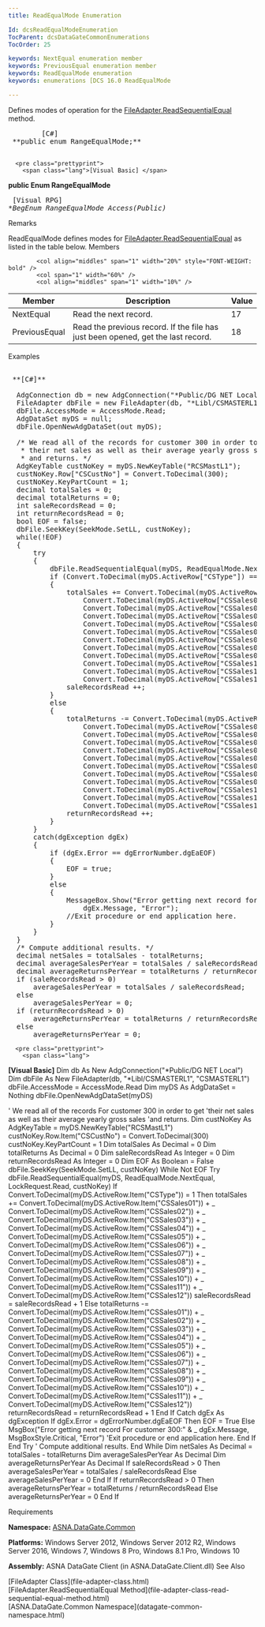```yaml
---
title: ReadEqualMode Enumeration

Id: dcsReadEqualModeEnumeration
TocParent: dcsDataGateCommonEnumerations
TocOrder: 25

keywords: NextEqual enumeration member
keywords: PreviousEqual enumeration member
keywords: ReadEqualMode enumeration
keywords: enumerations [DCS 16.0 ReadEqualMode

---
```


Defines modes of operation for the [ FileAdapter.ReadSequentialEqual](file-adapter-class-read-sequential-equal-method.html) method.
<pre class="prettyprint">
        <span class="lang">[C#]</span>
 **public enum RangeEqualMode;** 
      </pre>
      <pre class="prettyprint">
        <span class="lang">[Visual Basic] </span>
 **public Enum RangeEqualMode** 
      </pre>
      <pre class="prettyprint">
        <span class="lang">[Visual RPG]</span>
 **BegEnum RangeEqualMode Access(*Public)** 
      </pre>

Remarks

<span>ReadEqualMode</span> defines modes for [FileAdapter.ReadSequentialEqual](file-adapter-class-read-sequential-equal-method.html) as listed in the table below.
Members


            <col align="middles" span="1" width="20%" style="FONT-WEIGHT: bold" />
            <col span="1" width="60%" />
            <col align="middles" span="1" width="10%" />

| Member | Description | Value |
| ---- | ---- | ---- |
| NextEqual | Read the next record. | 17 |
| PreviousEqual | Read the previous record. If the file has just been opened, get the last  								record. | 18 |



Examples

<pre class="prettyprint">
        <span class="lang">
 **[C#]** 
        </span>
  AdgConnection db = new AdgConnection("*Public/DG NET Local");
  FileAdapter dbFile = new FileAdapter(db, "*Libl/CSMASTERL1", "CSMASTERL1");
  dbFile.AccessMode = AccessMode.Read;
  AdgDataSet myDS = null;
  dbFile.OpenNewAdgDataSet(out myDS);

  /* We read all of the records for customer 300 in order to get 
   * their net sales as well as their average yearly gross sales
   * and returns. */
  AdgKeyTable custNoKey = myDS.NewKeyTable("RCSMastL1");
  custNoKey.Row["CSCustNo"] = Convert.ToDecimal(300);
  custNoKey.KeyPartCount = 1;
  decimal totalSales = 0;
  decimal totalReturns = 0;
  int saleRecordsRead = 0;
  int returnRecordsRead = 0;
  bool EOF = false;
  dbFile.SeekKey(SeekMode.SetLL, custNoKey);
  while(!EOF)
  {
      try
      {
          dbFile.ReadSequentialEqual(myDS, ReadEqualMode.NextEqual, LockRequest.Read, custNoKey);
          if (Convert.ToDecimal(myDS.ActiveRow["CSType"]) == 1)
          {
              totalSales += Convert.ToDecimal(myDS.ActiveRow["CSSales01"]) + 
                  Convert.ToDecimal(myDS.ActiveRow["CSSales02"]) +
                  Convert.ToDecimal(myDS.ActiveRow["CSSales03"]) + 
                  Convert.ToDecimal(myDS.ActiveRow["CSSales04"]) +
                  Convert.ToDecimal(myDS.ActiveRow["CSSales05"]) + 
                  Convert.ToDecimal(myDS.ActiveRow["CSSales06"]) +
                  Convert.ToDecimal(myDS.ActiveRow["CSSales07"]) + 
                  Convert.ToDecimal(myDS.ActiveRow["CSSales08"]) +
                  Convert.ToDecimal(myDS.ActiveRow["CSSales09"]) + 
                  Convert.ToDecimal(myDS.ActiveRow["CSSales10"]) +
                  Convert.ToDecimal(myDS.ActiveRow["CSSales11"]) + 
                  Convert.ToDecimal(myDS.ActiveRow["CSSales12"]);
              saleRecordsRead ++;
          }
          else
          {
              totalReturns -= Convert.ToDecimal(myDS.ActiveRow["CSSales01"]) + 
                  Convert.ToDecimal(myDS.ActiveRow["CSSales02"]) +
                  Convert.ToDecimal(myDS.ActiveRow["CSSales03"]) + 
                  Convert.ToDecimal(myDS.ActiveRow["CSSales04"]) +
                  Convert.ToDecimal(myDS.ActiveRow["CSSales05"]) + 
                  Convert.ToDecimal(myDS.ActiveRow["CSSales06"]) +
                  Convert.ToDecimal(myDS.ActiveRow["CSSales07"]) + 
                  Convert.ToDecimal(myDS.ActiveRow["CSSales08"]) +
                  Convert.ToDecimal(myDS.ActiveRow["CSSales09"]) + 
                  Convert.ToDecimal(myDS.ActiveRow["CSSales10"]) +
                  Convert.ToDecimal(myDS.ActiveRow["CSSales11"]) + 
                  Convert.ToDecimal(myDS.ActiveRow["CSSales12"]);
              returnRecordsRead ++;
          }
      }
      catch(dgException dgEx)
      {
          if (dgEx.Error == dgErrorNumber.dgEaEOF)
          {
              EOF = true;
          }
          else
          {
              MessageBox.Show("Error getting next record for customer 300:" + 
                  dgEx.Message, "Error");
              //Exit procedure or end application here.
          }
      }
  }
  /* Compute additional results. */
  decimal netSales = totalSales - totalReturns;
  decimal averageSalesPerYear = totalSales / saleRecordsRead;
  decimal averageReturnsPerYear = totalReturns / returnRecordsRead;
  if (saleRecordsRead &gt; 0)
      averageSalesPerYear = totalSales / saleRecordsRead;
  else
      averageSalesPerYear = 0;
  if (returnRecordsRead &gt; 0)
      averageReturnsPerYear = totalReturns / returnRecordsRead;
  else
      averageReturnsPerYear = 0; </pre>
      <pre class="prettyprint">
        <span class="lang">
 **[Visual Basic]** 
        </span>
  Dim db As New AdgConnection("*Public/DG NET Local")
  Dim dbFile As New FileAdapter(db, "*Libl/CSMASTERL1", "CSMASTERL1")
  dbFile.AccessMode = AccessMode.Read
  Dim myDS As AdgDataSet = Nothing
  dbFile.OpenNewAdgDataSet(myDS)

  ' We read all of the records For customer 300 in order to get 
  'their net sales as well as their average yearly gross sales
  'and returns. 
  Dim custNoKey As AdgKeyTable = myDS.NewKeyTable("RCSMastL1")
  custNoKey.Row.Item("CSCustNo") = Convert.ToDecimal(300)
  custNoKey.KeyPartCount = 1
  Dim totalSales As Decimal = 0
  Dim totalReturns As Decimal = 0
  Dim saleRecordsRead As Integer = 0
  Dim returnRecordsRead As Integer = 0
  Dim EOF As Boolean = False
  dbFile.SeekKey(SeekMode.SetLL, custNoKey)
  While Not EOF
      Try
          dbFile.ReadSequentialEqual(myDS, ReadEqualMode.NextEqual, LockRequest.Read, custNoKey)
          If Convert.ToDecimal(myDS.ActiveRow.Item("CSType")) = 1 Then
              totalSales += Convert.ToDecimal(myDS.ActiveRow.Item("CSSales01")) + _
                  Convert.ToDecimal(myDS.ActiveRow.Item("CSSales02")) + _
                  Convert.ToDecimal(myDS.ActiveRow.Item("CSSales03")) + _
                  Convert.ToDecimal(myDS.ActiveRow.Item("CSSales04")) + _
                  Convert.ToDecimal(myDS.ActiveRow.Item("CSSales05")) + _
                  Convert.ToDecimal(myDS.ActiveRow.Item("CSSales06")) + _
                  Convert.ToDecimal(myDS.ActiveRow.Item("CSSales07")) + _
                  Convert.ToDecimal(myDS.ActiveRow.Item("CSSales08")) + _
                  Convert.ToDecimal(myDS.ActiveRow.Item("CSSales09")) + _
                  Convert.ToDecimal(myDS.ActiveRow.Item("CSSales10")) + _
                  Convert.ToDecimal(myDS.ActiveRow.Item("CSSales11")) + _
                  Convert.ToDecimal(myDS.ActiveRow.Item("CSSales12"))
              saleRecordsRead = saleRecordsRead + 1
          Else
              totalReturns -= Convert.ToDecimal(myDS.ActiveRow.Item("CSSales01")) + _
                  Convert.ToDecimal(myDS.ActiveRow.Item("CSSales02")) + _
                  Convert.ToDecimal(myDS.ActiveRow.Item("CSSales03")) + _
                  Convert.ToDecimal(myDS.ActiveRow.Item("CSSales04")) + _
                  Convert.ToDecimal(myDS.ActiveRow.Item("CSSales05")) + _
                  Convert.ToDecimal(myDS.ActiveRow.Item("CSSales06")) + _
                  Convert.ToDecimal(myDS.ActiveRow.Item("CSSales07")) + _
                  Convert.ToDecimal(myDS.ActiveRow.Item("CSSales08")) + _
                  Convert.ToDecimal(myDS.ActiveRow.Item("CSSales09")) + _
                  Convert.ToDecimal(myDS.ActiveRow.Item("CSSales10")) + _
                  Convert.ToDecimal(myDS.ActiveRow.Item("CSSales11")) + _
                  Convert.ToDecimal(myDS.ActiveRow.Item("CSSales12"))
              returnRecordsRead = returnRecordsRead + 1
          End If
      Catch dgEx As dgException
          If dgEx.Error = dgErrorNumber.dgEaEOF Then
              EOF = True
          Else
              MsgBox("Error getting next record For customer 300:" &amp; _
                  dgEx.Message, MsgBoxStyle.Critical, "Error")
              'Exit procedure or end application here.
          End If
      End Try
      ' Compute additional results. 
  End While
  Dim netSales As Decimal = totalSales - totalReturns
  Dim averageSalesPerYear As Decimal
  Dim averageReturnsPerYear As Decimal
  If saleRecordsRead &gt; 0 Then
      averageSalesPerYear = totalSales / saleRecordsRead
  Else
      averageSalesPerYear = 0
  End If
  If returnRecordsRead &gt; 0 Then
      averageReturnsPerYear = totalReturns / returnRecordsRead
  Else
      averageReturnsPerYear = 0
  End If</pre>

Requirements

**Namespace:** [ASNA.DataGate.Common](datagate-common-namespace.html) 

**Platforms:** Windows Server 2012, Windows Server 2012 R2, Windows Server 2016, Windows 7, Windows 8 Pro, Windows 8.1 Pro, Windows 10

**Assembly:** ASNA DataGate Client (in ASNA.DataGate.Client.dll)
See Also

<dl />
      [FileAdapter Class](file-adapter-class.html)
      <br />
      [FileAdapter.ReadSequentialEqual 
					Method](file-adapter-class-read-sequential-equal-method.html) <br />[ASNA.DataGate.Common Namespace](datagate-common-namespace.html)

